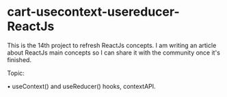 # cart-usecontext-usereducer-ReactJs

This is the 14th project to refresh ReactJs concepts. I am writing an article about ReactJs main concepts so I can share it with the community once it's finished.

Topic:

• useContext() and useReducer() hooks, contextAPI.
